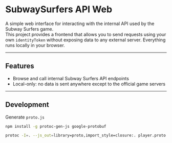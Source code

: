 # SubwaySurfers API Web

A simple web interface for interacting with the internal API used by the Subway Surfers game.  
This project provides a frontend that allows you to send requests using your own `identityToken` without exposing data to any external server. Everything runs locally in your browser.

---

## Features

- Browse and call internal Subway Surfers API endpoints
- Local-only: no data is sent anywhere except to the official game servers

---

## Development

Generate `proto.js`

```bash
npm install -g protoc-gen-js google-protobuf

protoc -I=. --js_out=library=proto,import_style=closure:. player.proto

```
